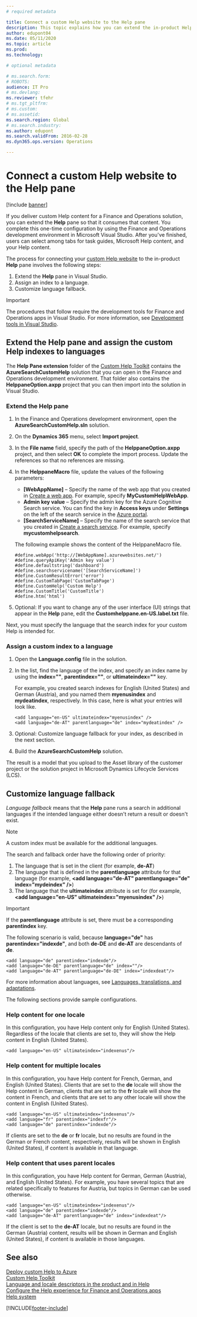 ```yaml
---
# required metadata

title: Connect a custom Help website to the Help pane
description: This topic explains how you can extend the in-product Help pane with custom Help content. 
author: edupont04
ms.date: 05/11/2020
ms.topic: article
ms.prod: 
ms.technology: 

# optional metadata

# ms.search.form: 
# ROBOTS: 
audience: IT Pro
# ms.devlang: 
ms.reviewer: tfehr
# ms.tgt_pltfrm: 
# ms.custom: 
# ms.assetid: 
ms.search.region: Global
# ms.search.industry: 
ms.author: edupont
ms.search.validFrom: 2016-02-28
ms.dyn365.ops.version: Operations

---
```


# Connect a custom Help website to the Help pane

[!include [banner](../includes/banner.md)]

If you deliver custom Help content for a Finance and Operations solution, you can extend the **Help** pane so that it consumes that content. You complete this one-time configuration by using the Finance and Operations development environment in Microsoft Visual Studio. After you've finished, users can select among tabs for task guides, Microsoft Help content, and your Help content.

The process for connecting your [custom Help website](custom-help-overview.md#custom-help-sites) to the in-product **Help** pane involves the following steps:

1. Extend the **Help** pane in Visual Studio.
2. Assign an index to a language.
3. Customize language fallback.

> [!IMPORTANT]
> The procedures that follow require the development tools for Finance and Operations apps in Visual Studio. For more information, see [Development tools in Visual Studio](../dev-tools/development-tools-overview.md).

## <a name="extendhelppane"></a>Extend the Help pane and assign the custom Help indexes to languages

The **Help Pane extension** folder of the [Custom Help Toolkit](custom-help-toolkit.md) contains the **AzureSearchCustomHelp** solution that you can open in the Finance and Operations development environment. That folder also contains the **HelppaneOption.axpp** project that you can then import into the solution in Visual Studio.

### Extend the Help pane

1. In the Finance and Operations development environment, open the **AzureSearchCustomHelp.sln** solution.
2. On the **Dynamics 365** menu, select **Import project**.
3. In the **File name** field, specify the path of the **HelppaneOption.axpp** project, and then select **OK** to complete the import process. Update the references so that no references are missing.
4. In the **HelppaneMacro** file, update the values of the following parameters:

    - **\[WebAppName\]** – Specify the name of the web app that you created in [Create a web app](walkthrough-help-azure.md#webapp). For example, specify **MyCustomHelpWebApp**.
    - **Admin key value** – Specify the admin key for the Azure Cognitive Search service. You can find the key in **Access keys** under **Settings** on the left of the search service in the [Azure portal](https://portal.azure.com/).
    - **\[SearchServiceName\]** – Specify the name of the search service that you created in [Create a search service](walkthrough-help-azure.md#searchservice). For example, specify **mycustomhelpsearch**.

    The following example shows the content of the HelppaneMacro file.

    ```
    #define.webApp('http://[WebAppName].azurewebsites.net/')
    #define.queryApiKey('Admin key value')
    #define.defaultstring('dashboard')
    #define.searchservicename('[SearchServiceName]')
    #define.CustomResultError('error')
    #define.CustomTabPage('CustomTabPage')
    #define.CustomHelp('Custom Help')
    #define.CustomTitle('CustomTitle')
    #define.htm('html')
    ```

5. Optional: If you want to change any of the user interface (UI) strings that appear in the **Help** pane, edit the **Customhelppane.en-US.label.txt** file.

Next, you must specify the language that the search index for your custom Help is intended for.

### Assign a custom index to a language

1. Open the **Language.config** file in the solution.
2. In the list, find the language of the index, and specify an index name by using the **index=""**, **parentindex=""**, or **ultimateindex=""** key.

    For example, you created search indexes for English (United States) and German (Austria), and you named them **myenusindex** and **mydeatindex**, respectively. In this case, here is what your entries will look like.

    ```
    <add language="en-US" ultimateindex="myenusindex" />
    <add language="de-AT" parentlanguage="de" index="mydeatindex" />
    ```

3. Optional: Customize language fallback for your index, as described in the next section.
4. Build the **AzureSearchCustomHelp** solution.

The result is a model that you upload to the Asset library of the customer project or the solution project in Microsoft Dynamics Lifecycle Services (LCS).

## Customize language fallback

*Language fallback* means that the **Help** pane runs a search in additional languages if the intended language either doesn't return a result or doesn't exist.

> [!NOTE]
> A custom index must be available for the additional languages.

The search and fallback order have the following order of priority:

1. The language that is set in the client (for example, **de-AT**)
2. The language that is defined in the **parentlanguage** attribute for that language (for example, **\<add language="de-AT" parentlanguage="de" index="mydeindex" /\>**)
3. The language that the **ultimateindex** attribute is set for (for example, **\<add language="en-US" ultimateindex="myenusindex" /\>**)

> [!IMPORTANT]
> If the **parentlanguage** attribute is set, there must be a corresponding **parentindex** key.

The following scenario is valid, because **language="de"** has **parentindex="indexde"**, and both **de-DE** and **de-AT** are descendants of **de**.

```
<add language="de" parentindex="indexde"/>
<add language="de-DE" parentlanguage="de" index=""/>
<add language="de-AT" parentlanguage="de-DE" index="indexdeat"/>
```

For more information about languages, see [Languages, translations, and adaptations](language-locale.md#languages-translations-and-adaptations).

The following sections provide sample configurations.

### Help content for one locale

In this configuration, you have Help content only for English (United States). Regardless of the locale that clients are set to, they will show the Help content in English (United States).

```
<add language="en-US" ultimateindex="indexenus"/>
```

### Help content for multiple locales

In this configuration, you have Help content for French, German, and English (United States). Clients that are set to the **de** locale will show the Help content in German, clients that are set to the **fr** locale will show the content in French, and clients that are set to any other locale will show the content in English (United States).

```
<add language="en-US" ultimateindex="indexenus"/>
<add language="fr" parentindex="indexfr"/>
<add language="de" parentindex="indexde"/>
```

If clients are set to the **de** or **fr** locale, but no results are found in the German or French content, respectively, results will be shown in English (United States), if content is available in that language.

### Help content that uses parent locales

In this configuration, you have Help content for German, German (Austria), and English (United States). For example, you have several topics that are related specifically to features for Austria, but topics in German can be used otherwise.

```
<add language="en-US" ultimateindex="indexenus"/>
<add language="de" parentindex="indexde"/>
<add language="de-AT" parentlanguage="de" index="indexdeat"/>
```

If the client is set to the **de-AT** locale, but no results are found in the German (Austria) content, results will be shown in German and English (United States), if content is available in those languages.

## See also

[Deploy custom Help to Azure](walkthrough-help-azure.md)  
[Custom Help Toolkit](custom-help-toolkit.md)  
[Language and locale descriptors in the product and in Help](language-locale.md)  
[Configure the Help experience for Finance and Operations apps](../../fin-ops/get-started/help-connect.md)  
[Help system](../../fin-ops/get-started/help-overview.md)


[!INCLUDE[footer-include](../../../includes/footer-banner.md)]
